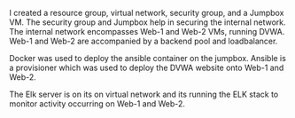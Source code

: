 I created a resource group, virtual network, security group, and a Jumpbox VM. The security group and Jumpbox help in securing the internal network. The internal network encompasses Web-1 and Web-2 VMs, running DVWA. Web-1 and Web-2 are accompanied by a backend pool and loadbalancer.

Docker was used to deploy the ansible container on the jumpbox. Ansible is a provisioner which was used to deploy the DVWA website onto Web-1 and Web-2.

The Elk server is on its on virtual network and its running the ELK stack to monitor activity occurring on Web-1 and Web-2.
